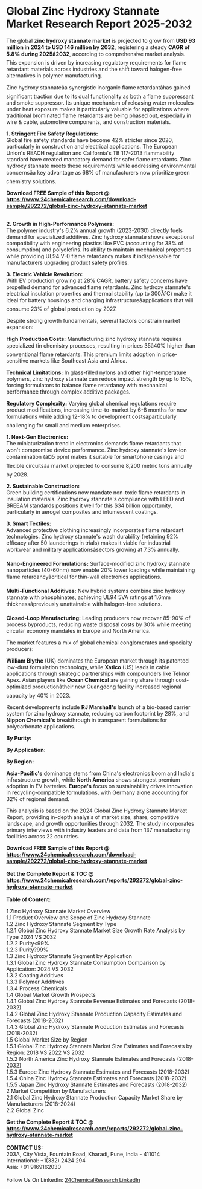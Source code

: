 <h1>Global Zinc Hydroxy Stannate Market Research Report 2025-2032</h1><p>The global <strong>zinc hydroxy stannate market</strong> is projected to grow from <strong>USD 93 million in 2024 to USD 146 million by 2032</strong>, registering a steady <strong>CAGR of 5.8% during 2025â2032</strong>, according to comprehensive market analysis. This expansion is driven by increasing regulatory requirements for flame retardant materials across industries and the shift toward halogen-free alternatives in polymer manufacturing.</p><p>Zinc hydroxy stannateâa synergistic inorganic flame retardantâhas gained significant traction due to its dual functionality as both a flame suppressant and smoke suppressor. Its unique mechanism of releasing water molecules under heat exposure makes it particularly valuable for applications where traditional brominated flame retardants are being phased out, especially in wire &amp; cable, automotive components, and construction materials.</p><p><strong>1. Stringent Fire Safety Regulations:</strong><br>
Global fire safety standards have become 42% stricter since 2020, particularly in construction and electrical applications. The European Union's REACH regulation and California's TB 117-2013 flammability standard have created mandatory demand for safer flame retardants. Zinc hydroxy stannate meets these requirements while addressing environmental concernsâa key advantage as 68% of manufacturers now prioritize green chemistry solutions.</p><div><b>Download FREE Sample of this Report @ 
            <a href="https://www.24chemicalresearch.com/download-sample/292272/global-zinc-hydroxy-stannate-market">
            https://www.24chemicalresearch.com/download-sample/292272/global-zinc-hydroxy-stannate-market</a></b></div><br><p><strong>2. Growth in High-Performance Polymers:</strong><br>
The polymer industry's 6.2% annual growth (2023-2030) directly fuels demand for specialized additives. Zinc hydroxy stannate shows exceptional compatibility with engineering plastics like PVC (accounting for 38% of consumption) and polyolefins. Its ability to maintain mechanical properties while providing UL94 V-0 flame retardancy makes it indispensable for manufacturers upgrading product safety profiles.</p><p><strong>3. Electric Vehicle Revolution:</strong><br>
With EV production growing at 28% CAGR, battery safety concerns have propelled demand for advanced flame retardants. Zinc hydroxy stannate's electrical insulation properties and thermal stability (up to 300Â°C) make it ideal for battery housings and charging infrastructureâapplications that will consume 23% of global production by 2027.</p><p>Despite strong growth fundamentals, several factors constrain market expansion:</p><p><strong>High Production Costs:</strong> Manufacturing zinc hydroxy stannate requires specialized tin chemistry processes, resulting in prices 35â40% higher than conventional flame retardants. This premium limits adoption in price-sensitive markets like Southeast Asia and Africa.</p><p><strong>Technical Limitations:</strong> In glass-filled nylons and other high-temperature polymers, zinc hydroxy stannate can reduce impact strength by up to 15%, forcing formulators to balance flame retardancy with mechanical performance through complex additive packages.</p><p><strong>Regulatory Complexity:</strong> Varying global chemical regulations require product modifications, increasing time-to-market by 6-8 months for new formulations while adding 12-18% to development costsâparticularly challenging for small and medium enterprises.</p><p><strong>1. Next-Gen Electronics:</strong><br>
The miniaturization trend in electronics demands flame retardants that won't compromise device performance. Zinc hydroxy stannate's low-ion contamination (â¤5 ppm) makes it suitable for smartphone casings and flexible circuitsâa market projected to consume 8,200 metric tons annually by 2028.</p><p><strong>2. Sustainable Construction:</strong><br>
Green building certifications now mandate non-toxic flame retardants in insulation materials. Zinc hydroxy stannate's compliance with LEED and BREEAM standards positions it well for this $34 billion opportunity, particularly in aerogel composites and intumescent coatings.</p><p><strong>3. Smart Textiles:</strong><br>
Advanced protective clothing increasingly incorporates flame retardant technologies. Zinc hydroxy stannate's wash durability (retaining 92% efficacy after 50 launderings in trials) makes it viable for industrial workwear and military applicationsâsectors growing at 7.3% annually.</p><p><strong>Nano-Engineered Formulations:</strong> Surface-modified zinc hydroxy stannate nanoparticles (40-60nm) now enable 20% lower loadings while maintaining flame retardancyâcritical for thin-wall electronics applications.</p><p><strong>Multi-Functional Additives:</strong> New hybrid systems combine zinc hydroxy stannate with phosphinates, achieving UL94 5VA ratings at 1.6mm thicknessâpreviously unattainable with halogen-free solutions.</p><p><strong>Closed-Loop Manufacturing:</strong> Leading producers now recover 85-90% of process byproducts, reducing waste disposal costs by 30% while meeting circular economy mandates in Europe and North America.</p><p>The market features a mix of global chemical conglomerates and specialty producers:</p><p><strong>William Blythe</strong> (UK) dominates the European market through its patented low-dust formulation technology, while <strong>Xatico</strong> (US) leads in cable applications through strategic partnerships with compounders like Teknor Apex. Asian players like <strong>Ocean Chemical</strong> are gaining share through cost-optimized productionâtheir new Guangdong facility increased regional capacity by 40% in 2023.</p><p>Recent developments include <strong>RJ Marshall's</strong> launch of a bio-based carrier system for zinc hydroxy stannate, reducing carbon footprint by 28%, and <strong>Nippon Chemical's</strong> breakthrough in transparent formulations for polycarbonate applications.</p><p><strong>By Purity:</strong></p><p><strong>By Application:</strong></p><p><strong>By Region:</strong></p><p><strong>Asia-Pacific's</strong> dominance stems from China's electronics boom and India's infrastructure growth, while <strong>North America</strong> shows strongest premium adoption in EV batteries. <strong>Europe's</strong> focus on sustainability drives innovation in recycling-compatible formulations, with Germany alone accounting for 32% of regional demand.</p><p>This analysis is based on the 2024 Global Zinc Hydroxy Stannate Market Report, providing in-depth analysis of market size, share, competitive landscape, and growth opportunities through 2032. The study incorporates primary interviews with industry leaders and data from 137 manufacturing facilities across 22 countries.</p><div><b>Download FREE Sample of this Report @ 
            <a href="https://www.24chemicalresearch.com/download-sample/292272/global-zinc-hydroxy-stannate-market">
            https://www.24chemicalresearch.com/download-sample/292272/global-zinc-hydroxy-stannate-market</a></b></div><br><div><b>Get the Complete Report & TOC @ 
            <a href="https://www.24chemicalresearch.com/reports/292272/global-zinc-hydroxy-stannate-market">
            https://www.24chemicalresearch.com/reports/292272/global-zinc-hydroxy-stannate-market</a></b></div><br>
            <b>Table of Content:</b><p>1 Zinc Hydroxy Stannate Market Overview<br />
    1.1 Product Overview and Scope of Zinc Hydroxy Stannate<br />
    1.2 Zinc Hydroxy Stannate Segment by Type<br />
        1.2.1 Global Zinc Hydroxy Stannate Market Size Growth Rate Analysis by Type 2024 VS 2032<br />
        1.2.2 Purity<99%<br />
        1.2.3 Purity?99%<br />
    1.3 Zinc Hydroxy Stannate Segment by Application<br />
        1.3.1 Global Zinc Hydroxy Stannate Consumption Comparison by Application: 2024 VS 2032<br />
        1.3.2 Coating Additives<br />
        1.3.3 Polymer Additives<br />
        1.3.4 Process Chemicals<br />
    1.4 Global Market Growth Prospects<br />
        1.4.1 Global Zinc Hydroxy Stannate Revenue Estimates and Forecasts (2018-2032)<br />
        1.4.2 Global Zinc Hydroxy Stannate Production Capacity Estimates and Forecasts (2018-2032)<br />
        1.4.3 Global Zinc Hydroxy Stannate Production Estimates and Forecasts (2018-2032)<br />
    1.5 Global Market Size by Region<br />
        1.5.1 Global Zinc Hydroxy Stannate Market Size Estimates and Forecasts by Region: 2018 VS 2022 VS 2032<br />
        1.5.2 North America Zinc Hydroxy Stannate Estimates and Forecasts (2018-2032)<br />
        1.5.3 Europe Zinc Hydroxy Stannate Estimates and Forecasts (2018-2032)<br />
        1.5.4 China Zinc Hydroxy Stannate Estimates and Forecasts (2018-2032)<br />
        1.5.5 Japan Zinc Hydroxy Stannate Estimates and Forecasts (2018-2032)<br />
2 Market Competition by Manufacturers<br />
    2.1 Global Zinc Hydroxy Stannate Production Capacity Market Share by Manufacturers (2018-2024)<br />
    2.2 Global Zinc</p><div><b>Get the Complete Report & TOC @ 
            <a href="https://www.24chemicalresearch.com/reports/292272/global-zinc-hydroxy-stannate-market">
            https://www.24chemicalresearch.com/reports/292272/global-zinc-hydroxy-stannate-market</a></b></div><br><b>CONTACT US:</b><br>
            203A, City Vista, Fountain Road, Kharadi, Pune, India - 411014<br>
            International: +1(332) 2424 294<br>
            Asia: +91 9169162030 <br><br>
            Follow Us On LinkedIn: <a href="https://www.linkedin.com/company/24chemicalresearch/">24ChemicalResearch LinkedIn</a>